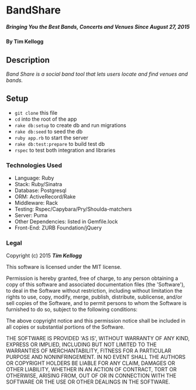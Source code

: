 #	BandShare 

##### _Bringing You the Best Bands, Concerts and Venues Since August 27, 2015_

#### By **Tim Kellogg**

## Description

_Band Share is a social band tool that lets users locate and find venues and bands._

##	Setup

* `git clone` this file
* `cd` into the root of the app
* `rake db:setup` to create db and run migrations
* `rake db:seed` to seed the db
* `ruby app.rb` to start the server
* `rake db:test:prepare` to build test db
* `rspec` to test both integration and libraries

###	Technologies Used

* Language: Ruby
* Stack: Ruby/Sinatra
* Database: Postgresql 
* ORM: ActiveRecord/Rake
* Middleware: Rack
* Testing: Rspec/Capybara/Pry/Shoulda-matchers
* Server: Puma
* Other Dependencies: listed in Gemfile.lock
* Front-End: ZURB Foundation/jQuery 

###	Legal

Copyright (c) 2015 **_Tim Kellogg_**

This software is licensed under the MIT license.

Permission is hereby granted, free of charge, to any person obtaining a copy of this software and associated documentation files (the 'Software'), to deal in the Software without restriction, including without limitation the rights to use, copy, modify, merge, publish, distribute, sublicense, and/or sell copies of the Software, and to permit persons to whom the Software is furnished to do so, subject to the following conditions:

The above copyright notice and this permission notice shall be included in all copies or substantial portions of the Software.

THE SOFTWARE IS PROVIDED 'AS IS', WITHOUT WARRANTY OF ANY KIND, EXPRESS OR IMPLIED, INCLUDING BUT NOT LIMITED TO THE WARRANTIES OF MERCHANTABILITY, FITNESS FOR A PARTICULAR PURPOSE AND NONINFRINGEMENT. IN NO EVENT SHALL THE AUTHORS OR COPYRIGHT HOLDERS BE LIABLE FOR ANY CLAIM, DAMAGES OR OTHER LIABILITY, WHETHER IN AN ACTION OF CONTRACT, TORT OR OTHERWISE, ARISING FROM, OUT OF OR IN CONNECTION WITH THE SOFTWARE OR THE USE OR OTHER DEALINGS IN THE SOFTWARE.